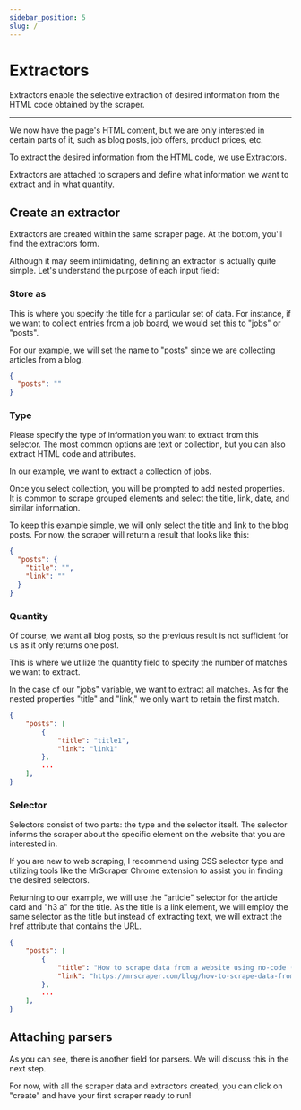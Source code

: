 ```yaml
---
sidebar_position: 5
slug: /
---
```


# Extractors

Extractors enable the selective extraction of desired information from the HTML code obtained by the scraper.

---

We now have the page's HTML content, but we are only interested in certain parts of it, such as blog posts, job offers, product prices, etc.

To extract the desired information from the HTML code, we use Extractors.

Extractors are attached to scrapers and define what information we want to extract and in what quantity.

## Create an extractor

Extractors are created within the same scraper page. At the bottom, you'll find the extractors form.

Although it may seem intimidating, defining an extractor is actually quite simple. Let's understand the purpose of each input field:

### Store as

This is where you specify the title for a particular set of data. For instance, if we want to collect entries from a job board, we would set this to "jobs" or "posts".

For our example, we will set the name to "posts" since we are collecting articles from a blog.

```json
{
  "posts": ""
}
```

### Type

Please specify the type of information you want to extract from this selector. The most common options are text or collection, but you can also extract HTML code and attributes.

In our example, we want to extract a collection of jobs.

Once you select collection, you will be prompted to add nested properties. It is common to scrape grouped elements and select the title, link, date, and similar information.

To keep this example simple, we will only select the title and link to the blog posts. For now, the scraper will return a result that looks like this:

```json
{
  "posts": {
    "title": "",
    "link": ""
  }
}
```

### Quantity

Of course, we want all blog posts, so the previous result is not sufficient for us as it only returns one post.

This is where we utilize the quantity field to specify the number of matches we want to extract.

In the case of our "jobs" variable, we want to extract all matches. As for the nested properties "title" and "link," we only want to retain the first match.

```json
{
    "posts": [
        {
            "title": "title1",
            "link": "link1"
        },
        ...
    ],
}
```

### Selector

Selectors consist of two parts: the type and the selector itself. The selector informs the scraper about the specific element on the website that you are interested in.

If you are new to web scraping, I recommend using CSS selector type and utilizing tools like the MrScraper Chrome extension to assist you in finding the desired selectors.

Returning to our example, we will use the "article" selector for the article card and "h3 a" for the title. As the title is a link element, we will employ the same selector as the title but instead of extracting text, we will extract the href attribute that contains the URL.

```json
{
    "posts": [
        {
            "title": "How to scrape data from a website using no-code (with MrScraper)",
            "link": "https://mrscraper.com/blog/how-to-scrape-data-from-a-website-using-no-code-with-MrScraper"
        },
        ...
    ],
}
```

## Attaching parsers

As you can see, there is another field for parsers. We will discuss this in the next step.

For now, with all the scraper data and extractors created, you can click on "create" and have your first scraper ready to run!
